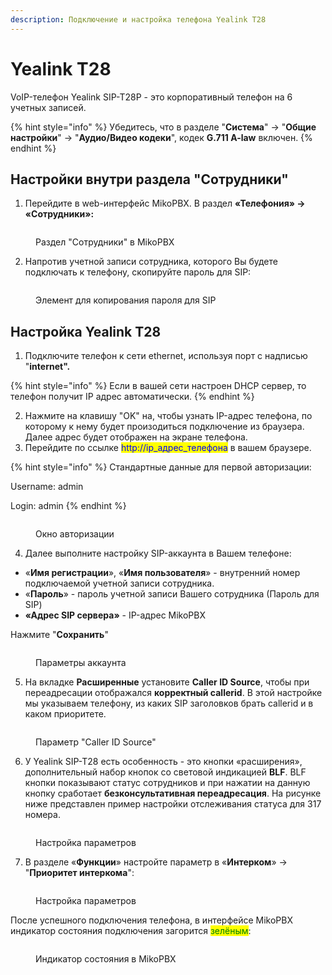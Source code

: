 ```yaml
---
description: Подключение и настройка телефона Yealink T28
---
```


# Yealink T28

VoIP-телефон Yealink SIP-T28P - это корпоративный телефон на 6 учетных записей.

{% hint style="info" %}
Убедитесь, что в разделе "**Система**" -> "**Общие настройки**" -> "**Аудио/Видео кодеки**", кодек **G.711 A-law** включен.
{% endhint %}

## Настройки внутри раздела "Сотрудники"

1. Перейдите в web-интерфейс MikoPBX. В раздел **«Телефония» -> «Сотрудники»:**

<figure><img src="../../.gitbook/assets/extensionsSectionMikoPBX.png" alt=""><figcaption><p>Раздел "Сотрудники" в MikoPBX</p></figcaption></figure>

2. Напротив учетной записи сотрудника, которого Вы будете подключать к телефону, скопируйте пароль для SIP:

<figure><img src="../../.gitbook/assets/copiengSIPPassword.png" alt=""><figcaption><p>Элемент для копирования пароля для SIP</p></figcaption></figure>

## Настройка Yealink T28

1. Подключите телефон к сети ethernet, используя порт с надписью "**internet".**

{% hint style="info" %}
Если в вашей сети настроен DHCP сервер, то телефон получит IP адрес автоматически.
{% endhint %}

2. Нажмите на клавишу "OK" на, чтобы узнать IP-адрес телефона, по которому к нему будет произодиться подключение из браузера. Далее адрес будет отображен на экране телефона.
3. Перейдите по ссылке <mark style="color:blue;">http://ip\_адрес\_телефона</mark> в вашем браузере.

{% hint style="info" %}
Стандартные данные для первой авторизации:

Username: admin

Login: admin
{% endhint %}

<figure><img src="../../.gitbook/assets/image (3).png" alt=""><figcaption><p>Окно авторизации</p></figcaption></figure>

4. Далее выполните настройку SIP-аккаунта в Вашем телефоне:

* «**Имя регистрации**», «**Имя пользователя**» - внутренний номер подключаемой учетной записи сотрудника.
* «**Пароль**» - пароль учетной записи Вашего сотрудника (Пароль для SIP)
* **«Адрес SIP сервера»** - IP-адрес MikoPBX

Нажмите "**Сохранить**"

<figure><img src="../../.gitbook/assets/image (1) (1).png" alt=""><figcaption><p>Параметры аккаунта</p></figcaption></figure>

5. На вкладке **Расширенные** установите **Caller ID Source**, чтобы при переадресации отображался **корректный callerid**. В этой настройке мы указываем телефону, из каких SIP заголовков брать callerid и в каком приоритете.

<figure><img src="../../.gitbook/assets/image (2) (1).png" alt=""><figcaption><p>Параметр "Caller ID Source"</p></figcaption></figure>

6. У Yealink SIP-T28 есть особенность - это кнопки «расширения», дополнительный набор кнопок со световой индикацией **BLF**. BLF кнопки показывают статус сотрудников и при нажатии на данную кнопку сработает **безконсультативная переадресация**. На рисунке ниже представлен пример настройки отслеживания статуса для 317 номера.

<figure><img src="../../.gitbook/assets/image (3) (1).png" alt=""><figcaption><p>Настройка параметров</p></figcaption></figure>

7. В разделе «**Функции**» настройте параметр в «**Интерком**» -> "**Приоритет интеркома**":

<figure><img src="../../.gitbook/assets/image (4).png" alt=""><figcaption><p>Настройка параметров</p></figcaption></figure>

После успешного подключения телефона, в интерфейсе MikoPBX индикатор состояния подключения загорится <mark style="color:green;">зелёным</mark>:

<figure><img src="../../.gitbook/assets/greenIndicator2.png" alt=""><figcaption><p>Индикатор состояния в MikoPBX</p></figcaption></figure>
